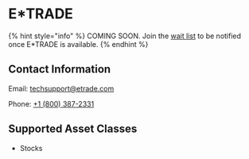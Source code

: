 # E\*TRADE

{% hint style="info" %}
COMING SOON. Join the [wait list](https://traderspost.io/broker/etrade) to be notified once E\*TRADE is available.
{% endhint %}

## Contact Information

Email: [techsupport@etrade.com](mailto:techsupport@etrade.com)

Phone: [+1 (800) 387-2331](tel:18003872331)

## Supported Asset Classes

* Stocks

